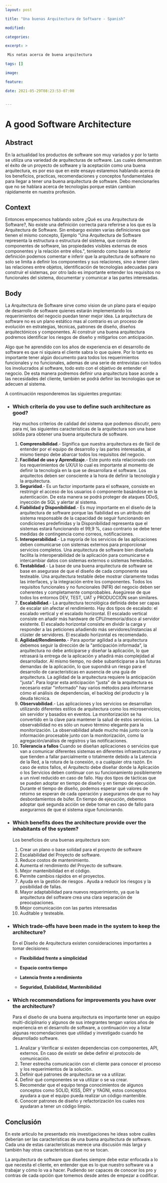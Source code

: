 ```yaml
---
layout: post

title: "Una buenas Arquitectura de Software - Spanish"

modified:

categories:

excerpt: >

 Mis notas acerca de buena arquitectura

tags: []

image:

feature:

date: 2021-05-29T08:23:53-07:00


---
```


# A good Software Architecture



## Abstract 

En la actualidad los productos de software son muy variados y por lo tanto se utiliza una variedad de arquitecturas de software. Las cuales demuestran el éxito de un proyecto de software y la aceptación como una buena arquitectura, es por eso que en este ensayo estaremos hablando acerca de los beneficios, practicas, recomendaciones y conceptos fundamentales  para llegar a tener una buena arquitectura de software. Debo mencionarles que no se hablara acerca de tecnologías porque están cambian rápidamente en nuestra profesión.

## Context 

Entonces empecemos hablando sobre ¿Qué es una Arquitectura de Software?, No existe una definición correcta para referirse a los que es la Arquitectura de Software. Sin embargo existen varias definiciones que tienen el mismo concepto, Ejemplo  "Una Arquitectura de Software representa la estructura o estructura del sistema, que consta de componentes de software, las propiedades visibles externas de esos componentes y la relación entre ellos.", teniendo como base la anterior definición podemos comentar e inferir que la arquitectura de software no solo se limita a definir los componentes y sus relaciones, sino a tener claro las relaciones entre objetos, identificación de tecnologías adecuadas para construir el sistemas, por otro lado es importante entender los requisitos no funcionales del sistema, documentar y comunicar a las partes interesadas.

## Body 

La Arquitectura de Software sirve como vision de un plano para el equipo de desarrollo de software quienes  estarán implementando los requerimientos del negocio puedan tener mejor idea. La arquitectura de software no es un plano estático mas al contrario es un proceso de evolución en estrategias, técnicas, patrones de diseño, diseños arquitectónicos y componentes. Al construir una buena arquitectura podremos identificar los riesgos de diseño y mitigarlos con anticipación.

Algo que he aprendido con los años de experiencia en el desarrollo de software  es que ni siquiera el cliente sabra lo que quiere. Por lo tanto es importante tener algún documento para todos los requerimientos funcionales y no funcionales, ademas de una serie de entrevistas con todos los involucrados al software, todo esto con el objetivo de entender el negocio. De esta manera podremos definir una arquitectura base acorde a las necesidades del cliente, también se podrá definir las tecnologías que se adecuen al sistema. 

A continuación responderemos las siguientes preguntas:

- ### Which criteria do you use to define such architecture as good?

  Hay muchos criterios de calidad del sistema que podemos discutir, pero para mí, las siguientes características de la arquitectura son una base sólida para obtener una buena arquitectura de software.

  1. **Comprensibilidad**.- Significa que nuestra arquitectura es de fácil de entender por el equipo de desarrollo y las partes interesadas, al mismo tiempo debe abarcar todos los requisitos del negocio.  
  2. **Facilidad de uso y Aprendizaje**.- Este punto esta relacionado con los requerimientos de  UX/UI lo cual es importante al momento de definir la tecnología en la que se desarrollara el software. Los arquitectos deben ser consciente a la hora de definir la tecnología y la arquitectura. 
  3. **Seguridad**.- Es un factor importante para el software, consiste en restringir el acceso de los usuarios ó componente basándose en la autenticación. De esta manera se podrá proteger de ataques DDoS, inyección de SQL y alertar al sistema.
  4. **Fiabilidad y Disponibilidad**.- Es muy importante en el diseño de la arquitectura de software porque las fiabilidad es un atributo del sistema responsable de la capacidad de seguir funcionando en condiciones predefinidas y la Disponibilidad representa que el sistemas estará funcionando el 99,9 %, caso contrario se debe tener medidas de contingencia como correos, notificaciones.
  5. **Interoperabilidad**.- La mayoría de los servicios de las aplicaciones deben comunicarse con sistemas externos para proporcionar servicios completos. Una arquitectura de software bien diseñada facilita la interoperabilidad de la aplicación para comunicarse e intercambiar datos con sistemas externos o sistemas heredados.
  6. **Testablidad**.-  La base de una buena arquitectura de software se base en asegurase de que el diseño de cada componente sea testeable. Una arquitectura testable debe mostrar claramente todas las interfaces, y la integración entre los componentes. Todos los requisitos funcionales y no funcionales (NFR) del negocio deben ser coherentes y completamente comprobables. Asegúrese de que todos los entornos DEV, TEST, UAT y PRODUCCIÓN sean similares.
  7. **Escalabilidad**.- La arquitectura tecnológica definida debe ser capas de escalar sin afectar el rendimiento. Hay dos tipos de escalado: el escalado vertical y el escalado horizontal. El escalado vertical consiste en añadir más hardware de CPU/memoria/disco al servidor existente. El escalado horizontal consiste en dividir la carga y responder a las peticiones añadiendo más servidores/instancias al clúster de servidores. El escalado horizontal es recomendado.
  8. **Agilidad/Rendimiento**.- Para aportar agilidad a la arquitectura debemos seguir la dirección de la "anticipación informada", la arquitectura no debe anticiparse y diseñar la aplicación, lo que retrasará la entrega de la aplicación y añadirá más complejidad al desarrollador. Al mismo tiempo, no debe subanticiparse a las futuras demandas de la aplicación, lo que supondrá un riesgo para el desarrollo de características en ausencia de una guía de arquitectura. La agilidad de la arquitectura requiere la anticipación "justa". Para lograr esta anticipación "justa" de la arquitectura es necesario estar "informado" hay varios métodos para informarse cómo el análisis de dependencias, el backlog del producto y la deuda técnica.
  9. **Observabilidad**.- Las aplicaciones y los servicios se desarrollan utilizando diferentes estilos de arquitectura como los microservicios, sin servidor y basados en eventos. La monitorización se ha convertido en la clave para mantener la salud de estos servicios. La observabilidad no es sólo un nuevo término elegante para la monitorización. La observabilidad añade mucho más junto con la información procesable junto con la monitorización, como la agregación/análisis de registros y las notificaciones.
  10. **Tolerancia a fallos** Cuando se diseñan aplicaciones o servicios que van a comunicar diferentes sistemas en diferentes infraestructuras y que tienden a fallar parcialmente o totalmente debido a la Latencia de la Red, a la rotura de la conexión, o a cualquier otra razón. En caso de estos fallos, el Arquitecto debe diseñar donde la Aplicación o los Servicios deben continuar con su funcionamiento posiblemente a un nivel reducido en caso de fallo. Hay dos tipos de tácticas que se pueden adoptar en tiempo de diseño y en tiempo de ejecución. Durante el tiempo de diseño, podemos esperar qué valores de retorno se esperan de cada operación y asegurarnos de que no hay desbordamientos de búfer. En tiempo de ejecución, debemos adoptar qué segunda acción se debe tomar en caso de fallo para asegurarnos de que el sistema sigue funcionando.

- ### Which benefits does the architecture provide over the inhabitants of the system?

  Los beneficios de una buenas arquitectura son:

  1. Crear un plano o base solidad para el proyecto de software
  2. Escalabilidad del Proyecto de software.
  3. Reduce costos de mantenimiento.
  4. Aumenta el rendimiento del Proyecto de software.
  5. Mejor mantenibilidad en el código.
  6. Permite cambios rápidos en el proyectos.
  7. Ayuda en la gestión de riesgos . Ayuda a reducir los riesgos y la posibilidad de fallas.
  8. Mayor adaptabilidad para nuevos requerimiento, ya que la arquitectura del software crea una clara separación de preocupaciones. 
  9. Mejor comunicación con las partes interesadas
  10. Auditable y testeable.

  

- ### Which trade-offs have been made in the system to keep the architecture?

  En el Diseño de Arquitectura existen consideraciones importantes a tomar decisiones:

  - **Flexibilidad frente a simplicidad** 

  - **Espacio contra tiempo**

  - **Latencia frente a rendimiento**

  - **Seguridad, Eslabilidad, Mantenibilidad**

    

- ### Which recommendations for improvements you have over the architecture?

  Para el diseño de una buena arquitectura es importante tener un equipo multi-diciplinario y algunos de sus integrantes tengan varios años de experiencia en el desarrollo de software, a continuación voy a listar algunas recomendaciones que utilidad y investigado cuando he desarrollado software.

  1. Analizar y Verificar si existen dependencias con componentes, API, externos. En caso de existir se debe definir el protocolo de comunicación.
  2. Tener estrecha comunicación  con el cliente para conocer el proceso y los requerimientos de la solución. 
  3. Definir qué patrones de arquitectura se va a utilizar.
  4. Definir qué componentes se va utilizar  o se va crear.
  5. Recomendar que el equipo tenga conocimientos de algunos conceptos como SOLID, KISS, DRY y YAGNI, estos conceptos ayudara a que el equipo pueda realizar un código mantenible. 
  6. Conocer patrones de diseño y refactorización los cuales nos ayudaran a tener un código limpio.

## Conclusión 

En este articulo he presentado mis investigaciones he ideas sobre cuáles deberían ser las características de una buena arquitectura de software. Cada una de estas características merece una discusión más larga y también hay otras características que no se tocan. 

La arquitectura de software que diseñes siempre debe estar enfocada a lo que necesita el cliente, en entender que es lo que nuestro software va a trabajar y cómo lo va a hacer. Pudiendo ser capaces de conocer los pro y contras de cada opción que tomemos desde antes de empezar a codificar.




